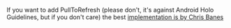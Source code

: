 If you want to add PullToRefresh (please don't, it's against Android Holo Guidelines, but if you don't care) the best [implementation is by Chris Banes](https://github.com/chrisbanes/Android-PullToRefresh)
